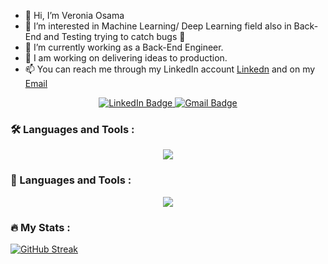 - 👋 Hi, I’m Veronia Osama
- 👀 I’m interested in Machine Learning/ Deep Learning field also in Back-End and Testing trying to catch bugs 🐞
- 🌱 I’m currently working as a Back-End Engineer.
- 💞️ I am working on delivering ideas to production.
- 📫 You can reach me through my LinkedIn account [Linkedn](https://www.linkedin.com/in/veronia-osama-15733b160/) and on my [Email](veronia.osama20@gmail.com)

<!---
VeroZaki/VeroZaki is a ✨ special ✨ repository because its `README.md` (this file) appears on your GitHub profile.
You can click the Preview link to take a look at your changes.
--->

<div id="badges" align="center">
  <a href="https://www.linkedin.com/in/veronia-osama-15733b160/">
    <img src="https://img.shields.io/badge/LinkedIn-blue?style=for-the-badge&logo=linkedin&logoColor=white" alt="LinkedIn Badge"/>
  </a>
  <a href="veronia.osama20@gmail.com">
    <img src="https://img.shields.io/badge/Gmail-white?style=for-the-badge&logo=gmail&logoColor=red" alt="Gmail Badge"/>
  </a>
</div>
<div id="views" align="center">
  <img src="https://komarev.com/ghpvc/?username=VeroZaki&style=flat-square&color=blue" alt=""/>
</div>

### :hammer_and_wrench: Languages and Tools :
<p align="center">
  <a href="https://skillicons.dev">
    <img src="https://skillicons.dev/icons?i=java,c,cpp,py,js,nodejs,ruby,rails,redis,docker,gcp,git,github,gitlab,kubernetes,linux,mysql,mongodb,postgres" />
  </a>
</p>

### 🧠 Languages and Tools :
<p align="center">
  <a href="https://skillicons.dev">
    <img src="https://skillicons.dev/icons?i=tensorflow,pytorch,opencv" />
  </a>
</p>

### :fire: My Stats :
[![GitHub Streak](http://github-readme-streak-stats.herokuapp.com?user=VeroZaki&theme=dark&background=000000)](https://git.io/streak-stats)
